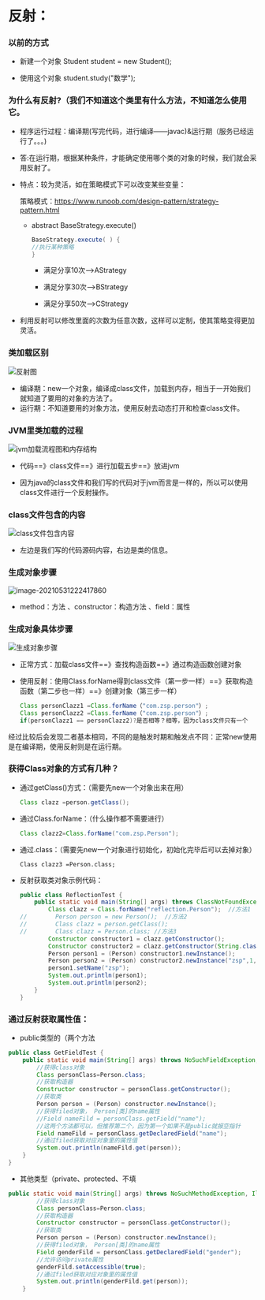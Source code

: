 # 反射：

### 以前的方式

* 新建一个对象
  Student student = new Student();

* 使用这个对象
  student.study("数学");

### 为什么有反射?（我们不知道这个类里有什么方法，不知道怎么使用它。
* 程序运行过程：编译期(写完代码，进行编译——javac)&运行期（服务已经运行了。。。)

* 答:在运行期，根据某种条件，才能确定使用哪个类的对象的时候，我们就会采用反射了。

* 特点：较为灵活，如在策略模式下可以改变某些变量：

  策略模式：https://www.runoob.com/design-pattern/strategy-pattern.html

  * abstract BaseStrategy.execute()

    ```java
    BaseStrategy.execute( ) { 
    //执行某种策略
    }
    ```

    * 满足分享10次——>AStrategy

    * 满足分享30次——>BStrategy

    * 满足分享50次——>CStrategy 

* 利用反射可以修改里面的次数为任意次数，这样可以定制，使其策略变得更加灵活。

### 类加载区别

![反射图](反射图.png)

* 编译期：new一个对象，编译成class文件，加载到内存，相当于一开始我们就知道了要用的对象的方法了。
* 运行期：不知道要用的对象方法，使用反射去动态打开和检查class文件。

### JVM里类加载的过程

![jvm加载流程图和内存结构](jvm加载流程图和内存结构.png)

* 代码==》class文件==》进行加载五步==》放进jvm

* 因为java的class文件和我们写的代码对于jvm而言是一样的，所以可以使用class文件进行一个反射操作。

### class文件包含的内容

![class文件包含内容](class文件包含内容.png)

* 左边是我们写的代码源码内容，右边是类的信息。

### 生成对象步骤

![image-20210531222417860](反射关键类图.png)

* method：方法 、constructor：构造方法 、field：属性

### 生成对象具体步骤

![生成对象步骤](生成对象步骤.png)

* 正常方式：加载class文件==》查找构造函数==》通过构造函数创建对象

* 使用反射：使用Class.forName得到class文件（第一步一样）==》获取构造函数（第二步也一样）==》创建对象（第三步一样）

  ```java
  Class personClazz1 =Class.forName（"com.zsp.person"）;
  Class personClazz2 =Class.forName（"com.zsp.person"）;
  if(personClazz1 == personClazz2)?是否相等？相等，因为class文件只有一个
  ```

经过比较后会发现二者基本相同，不同的是触发时期和触发点不同：正常new使用是在编译期，使用反射则是在运行期。

### 获得Class对象的方式有几种？ 

* 通过getClass()方式：（需要先new一个对象出来在用）

  ```java
  Class clazz =person.getClass();
  ```
  
* 通过Class.forName：（什么操作都不需要进行）

  ```java
  Class clazz2=Class.forName("com.zsp.Person");
  ```

* 通过.class：（需要先new一个对象进行初始化，初始化完毕后可以去掉对象）

  ```
  Class clazz3 =Person.class;
  ```

* 反射获取类对象示例代码：

  ```java
  public class ReflectionTest {
      public static void main(String[] args) throws ClassNotFoundException, NoSuchMethodException, IllegalAccessException, InvocationTargetException, InstantiationException {
          Class clazz = Class.forName("reflection.Person");  //方法1
  //        Person person = new Person();  //方法2
  //        Class clazz = person.getClass();
  //        Class clazz = Person.class; //方法3
          Constructor constructor1 = clazz.getConstructor();
          Constructor constructor2 = clazz.getConstructor(String.class, int.class, int.class);
          Person person1 = (Person) constructor1.newInstance();
          Person person2 = (Person) constructor2.newInstance("zsp",1,23);
          person1.setName("zsp");
          System.out.println(person1);
          System.out.println(person2);
      }
  }
  ```

### 通过反射获取属性值：

* public类型的（两个方法

```java
public class GetFieldTest {
    public static void main(String[] args) throws NoSuchFieldException, IllegalAccessException, ClassNotFoundException, NoSuchMethodException, InvocationTargetException, InstantiationException {
        //获得class对象
        Class personClass=Person.class;
        //获取构造器
        Constructor constructor = personClass.getConstructor();
        //获取类
        Person person = (Person) constructor.newInstance();
        //获得filed对象， Person[类]的name属性
        //Field nameFild = personClass.getField("name");
        //这两个方法都可以，但推荐第二个，因为第一个如果不是public就报空指针
        Field nameFild = personClass.getDeclaredField("name");
        //通过filed获取对应对象里的属性值
        System.out.println(nameFild.get(person));
    }
}
```

* 其他类型（private、protected、不填

```java
public static void main(String[] args) throws NoSuchMethodException, IllegalAccessException, InvocationTargetException, InstantiationException, NoSuchFieldException {
        //获得class对象
        Class personClass=Person.class;
        //获取构造器
        Constructor constructor = personClass.getConstructor();
        //获取类
        Person person = (Person) constructor.newInstance();
        //获得filed对象， Person[类]的name属性
        Field genderFild = personClass.getDeclaredField("gender");
        //允许访问private属性
        genderFild.setAccessible(true);
        //通过filed获取对应对象里的属性值
        System.out.println(genderFild.get(person));
    }
```

